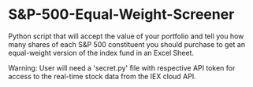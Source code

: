 # S&P-500-Equal-Weight-Screener
Python script that will accept the value of your portfolio and tell you how many shares of each S&P 500 constituent you should purchase to get an equal-weight version of the index fund in an Excel Sheet.

Warning: User will need a 'secret.py' file with respective API token for access to the real-time stock data from the IEX cloud API.
